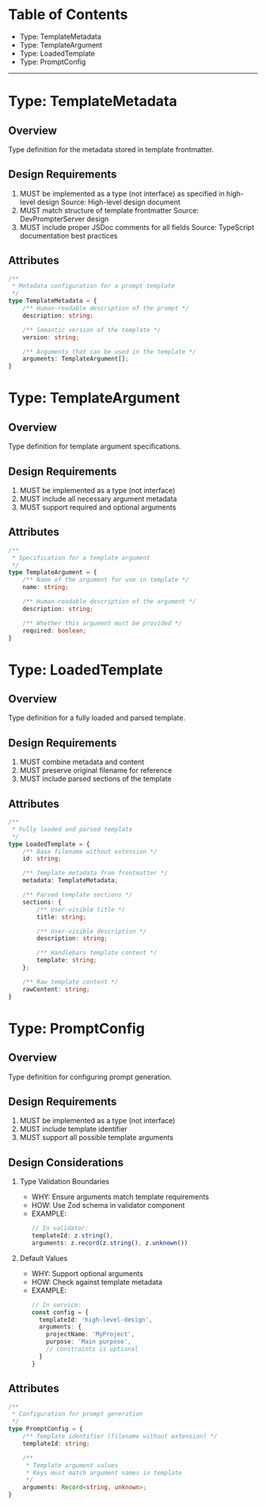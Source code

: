 <!--
Copyright (c) 2024 Martin Bechard <martin.bechard@DevConsult.ca>
This software is licensed under the MIT License.
File: /Users/martinbechard/dev/mcp-dev-prompter/design/PromptConfig.md
This was generated by Claude Sonnet 3.5, with the assistance of my human mentor

Design document for prompt template configuration types
Configuration: Turning templates into prompts with style!
-->

# Table of Contents
- Type: TemplateMetadata
- Type: TemplateArgument
- Type: LoadedTemplate
- Type: PromptConfig

---
# Type: TemplateMetadata

## Overview
Type definition for the metadata stored in template frontmatter.

## Design Requirements
1. MUST be implemented as a type (not interface) as specified in high-level design
   Source: High-level design document
2. MUST match structure of template frontmatter
   Source: DevPrompterServer design
3. MUST include proper JSDoc comments for all fields
   Source: TypeScript documentation best practices

## Attributes
```typescript
/**
 * Metadata configuration for a prompt template
 */
type TemplateMetadata = {
    /** Human-readable description of the prompt */
    description: string;

    /** Semantic version of the template */
    version: string;

    /** Arguments that can be used in the template */
    arguments: TemplateArgument[];
}
```

# Type: TemplateArgument

## Overview
Type definition for template argument specifications.

## Design Requirements
1. MUST be implemented as a type (not interface)
2. MUST include all necessary argument metadata
3. MUST support required and optional arguments

## Attributes
```typescript
/**
 * Specification for a template argument
 */
type TemplateArgument = {
    /** Name of the argument for use in template */
    name: string;

    /** Human-readable description of the argument */
    description: string;

    /** Whether this argument must be provided */
    required: boolean;
}
```

# Type: LoadedTemplate

## Overview
Type definition for a fully loaded and parsed template.

## Design Requirements
1. MUST combine metadata and content
2. MUST preserve original filename for reference
3. MUST include parsed sections of the template

## Attributes
```typescript
/**
 * Fully loaded and parsed template
 */
type LoadedTemplate = {
    /** Base filename without extension */
    id: string;

    /** Template metadata from frontmatter */
    metadata: TemplateMetadata;

    /** Parsed template sections */
    sections: {
        /** User-visible title */
        title: string;

        /** User-visible description */
        description: string;

        /** Handlebars template content */
        template: string;
    };

    /** Raw template content */
    rawContent: string;
}
```

# Type: PromptConfig

## Overview
Type definition for configuring prompt generation.

## Design Requirements
1. MUST be implemented as a type (not interface)
2. MUST include template identifier
3. MUST support all possible template arguments

## Design Considerations
1. Type Validation Boundaries
   - WHY: Ensure arguments match template requirements
   - HOW: Use Zod schema in validator component
   - EXAMPLE:
     ```typescript
     // In validator:
     templateId: z.string(),
     arguments: z.record(z.string(), z.unknown())
     ```

2. Default Values
   - WHY: Support optional arguments
   - HOW: Check against template metadata
   - EXAMPLE:
     ```typescript
     // In service:
     const config = {
       templateId: 'high-level-design',
       arguments: {
         projectName: 'MyProject',
         purpose: 'Main purpose',
         // constraints is optional
       }
     }
     ```

## Attributes
```typescript
/**
 * Configuration for prompt generation
 */
type PromptConfig = {
    /** Template identifier (filename without extension) */
    templateId: string;

    /** 
     * Template argument values
     * Keys must match argument names in template
     */
    arguments: Record<string, unknown>;
}
```